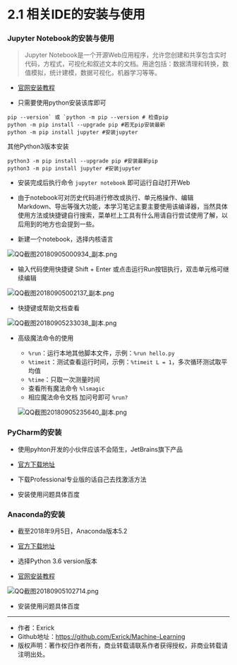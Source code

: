# 2.1 相关IDE的安装与使用

### Jupyter Notebook的安装与使用

> Jupyter Notebook是一个开源Web应用程序，允许您创建和共享包含实时代码，方程式，可视化和叙述文本的文档。用途包括：数据清理和转换，数值模拟，统计建模，数据可视化，机器学习等等。

- [官网安装教程](http://jupyter.org/install)

- 只需要使用python安装该库即可

``` 
pip --version` 或 `python -m pip --version # 检查pip 
python -m pip install --upgrade pip #若无pip安装最新
python -m pip install jupyter #安装jupyter
```
其他Python3版本安装
```
python3 -m pip install --upgrade pip #安装最新pip
python3 -m pip install jupyter #安装jupyter
```
- 安装完成后执行命令 `jupyter notebook` 即可运行自动打开Web

- 由于notebook可对历史代码进行修改或执行、单元格操作、编辑Markdown、导出等强大功能，本学习笔记主要主要使用该编译器，当然具体使用方法或快捷键自行搜索，菜单栏上工具有什么用请自行尝试使用了解，以后用到的地方也会提到一些。

- 新建一个notebook，选择内核语言

![QQ截图20180905000934_副本.png](https://i.loli.net/2018/09/05/5b8eafee6da67.png)

- 输入代码使用快捷键 Shift + Enter 或点击运行Run按钮执行，双击单元格可继续编辑

![QQ截图20180905002137_副本.png](https://i.loli.net/2018/09/05/5b8eb1f0e1030.png)

- 快捷键或帮助文档查看

![QQ截图20180905233038_副本.png](https://i.loli.net/2018/09/05/5b8ff7db3cc99.png)

- 高级魔法命令的使用

    - `%run`：运行本地其他脚本文件，示例：`%run hello.py`
    - `%timeit`：测试查看运行时间，示例：`%timeit L = 1`，多次循环测试取平均值
    - `%time`：只取一次测量时间
    - 查看所有魔法命令 `%lsmagic`
    - 相应魔法命令文档 加问号即可 `%run?`

    ![QQ截图20180905235640_副本.png](https://i.loli.net/2018/09/05/5b8ffce1e1bc3.png)

### PyCharm的安装

- 使用pyhton开发的小伙伴应该不会陌生，JetBrains旗下产品

- [官方下载地址](https://www.jetbrains.com/pycharm/download/#section=windows)

- 下载Professional专业版的话自己去找激活方法

- 安装使用问题具体百度

### Anaconda的安装

- 截至2018年9月5日，Anaconda版本5.2

- [官方下载地址](https://www.anaconda.com/download/)

- 选择Python 3.6 version版本

- [官网安装教程](http://docs.anaconda.com/anaconda/install/windows/)

![QQ截图20180905102714.png](https://i.loli.net/2018/09/05/5b8f3f292314b.png)

- 安装使用问题具体百度

---

- 作者：Exrick
- Github地址：https://github.com/Exrick/Machine-Learning
- 版权声明：著作权归作者所有，商业转载请联系作者获得授权，非商业转载请注明出处。
